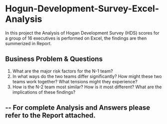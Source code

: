 # Hogun-Development-Survey-Excel-Analysis

In this project the Analysis of Hogan Development Survey (HDS) scores for a group of 16 executives is performed on Excel, the findings are then summerized in Report.

## Business Problem & Questions

1. What are the major risk factors for the N-1 team?
2. In what ways do the two teams differ significantly? How might these two teams work together? What tensions might they experience?
3.  How is the N-2 team most similar? How is it most different? What are the implications of these findings?

## -- For complete Analysis and Answers please refer to the Report attached.
